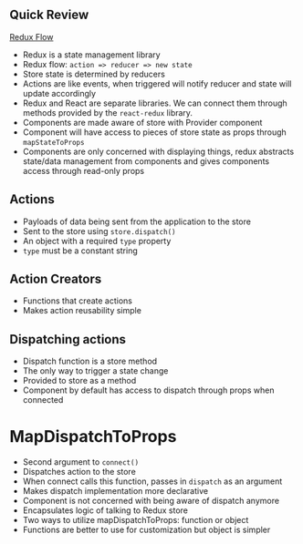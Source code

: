 ## Quick Review

[Redux Flow](https://camo.githubusercontent.com/5aba89b6daab934631adffc1f301d17bb273268b/68747470733a2f2f73332e616d617a6f6e6177732e636f6d2f6d656469612d702e736c69642e65732f75706c6f6164732f3336343831322f696d616765732f323438343535322f415243482d5265647578322d7265616c2e676966)

- Redux is a state management library
- Redux flow: `action => reducer => new state`
- Store state is determined by reducers
- Actions are like events, when triggered will notify reducer and state will update accordingly
- Redux and React are separate libraries. We can connect them through methods provided by the `react-redux` library.
- Components are made aware of store with Provider component
- Component will have access to pieces of store state as props through `mapStateToProps`
- Components are only concerned with displaying things, redux abstracts state/data management from components and gives components access through read-only props

## Actions

- Payloads of data being sent from the application to the store
- Sent to the store using `store.dispatch()`
- An object with a required `type` property
- `type` must be a constant string

## Action Creators

- Functions that create actions
- Makes action reusability simple

## Dispatching actions

- Dispatch function is a store method
- The only way to trigger a state change
- Provided to store as a method 
- Component by default has access to dispatch through props when connected

# MapDispatchToProps

- Second argument to `connect()`
- Dispatches action to the store
- When connect calls this function, passes in `dispatch` as an argument
- Makes dispatch implementation more declarative
- Component is not concerned with being aware of dispatch anymore
- Encapsulates logic of talking to Redux store
- Two ways to utilize mapDispatchToProps: function or object
- Functions are better to use for customization but object is simpler
